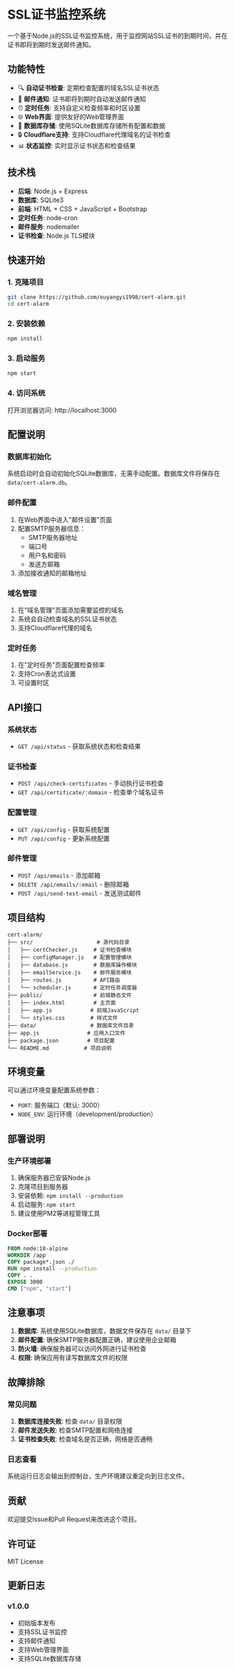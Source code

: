 # SSL证书监控系统

一个基于Node.js的SSL证书监控系统，用于监控网站SSL证书的到期时间，并在证书即将到期时发送邮件通知。

## 功能特性

- 🔍 **自动证书检查**: 定期检查配置的域名SSL证书状态
- 📧 **邮件通知**: 证书即将到期时自动发送邮件通知
- ⏰ **定时任务**: 支持自定义检查频率和时区设置
- 🌐 **Web界面**: 提供友好的Web管理界面
- 💾 **数据库存储**: 使用SQLite数据库存储所有配置和数据
- 🔒 **Cloudflare支持**: 支持Cloudflare代理域名的证书检查
- 📊 **状态监控**: 实时显示证书状态和检查结果

## 技术栈

- **后端**: Node.js + Express
- **数据库**: SQLite3
- **前端**: HTML + CSS + JavaScript + Bootstrap
- **定时任务**: node-cron
- **邮件服务**: nodemailer
- **证书检查**: Node.js TLS模块

## 快速开始

### 1. 克隆项目

```bash
git clone https://github.com/ouyangyi1998/cert-alarm.git
cd cert-alarm
```

### 2. 安装依赖

```bash
npm install
```

### 3. 启动服务

```bash
npm start
```

### 4. 访问系统

打开浏览器访问: http://localhost:3000

## 配置说明

### 数据库初始化

系统启动时会自动初始化SQLite数据库，无需手动配置。数据库文件将保存在 `data/cert-alarm.db`。

### 邮件配置

1. 在Web界面中进入"邮件设置"页面
2. 配置SMTP服务器信息：
   - SMTP服务器地址
   - 端口号
   - 用户名和密码
   - 发送方邮箱
3. 添加接收通知的邮箱地址

### 域名管理

1. 在"域名管理"页面添加需要监控的域名
2. 系统会自动检查域名的SSL证书状态
3. 支持Cloudflare代理的域名

### 定时任务

1. 在"定时任务"页面配置检查频率
2. 支持Cron表达式设置
3. 可设置时区

## API接口

### 系统状态
- `GET /api/status` - 获取系统状态和检查结果

### 证书检查
- `POST /api/check-certificates` - 手动执行证书检查
- `GET /api/certificate/:domain` - 检查单个域名证书

### 配置管理
- `GET /api/config` - 获取系统配置
- `PUT /api/config` - 更新系统配置

### 邮件管理
- `POST /api/emails` - 添加邮箱
- `DELETE /api/emails/:email` - 删除邮箱
- `POST /api/send-test-email` - 发送测试邮件

## 项目结构

```
cert-alarm/
├── src/                    # 源代码目录
│   ├── certChecker.js     # 证书检查模块
│   ├── configManager.js   # 配置管理模块
│   ├── database.js        # 数据库操作模块
│   ├── emailService.js    # 邮件服务模块
│   ├── routes.js          # API路由
│   └── scheduler.js       # 定时任务调度器
├── public/                # 前端静态文件
│   ├── index.html         # 主页面
│   ├── app.js            # 前端JavaScript
│   └── styles.css        # 样式文件
├── data/                 # 数据库文件目录
├── app.js               # 应用入口文件
├── package.json         # 项目配置
└── README.md           # 项目说明
```

## 环境变量

可以通过环境变量配置系统参数：

- `PORT`: 服务端口（默认: 3000）
- `NODE_ENV`: 运行环境（development/production）

## 部署说明

### 生产环境部署

1. 确保服务器已安装Node.js
2. 克隆项目到服务器
3. 安装依赖: `npm install --production`
4. 启动服务: `npm start`
5. 建议使用PM2等进程管理工具

### Docker部署

```dockerfile
FROM node:18-alpine
WORKDIR /app
COPY package*.json ./
RUN npm install --production
COPY . .
EXPOSE 3000
CMD ["npm", "start"]
```

## 注意事项

1. **数据库**: 系统使用SQLite数据库，数据文件保存在 `data/` 目录下
2. **邮件配置**: 确保SMTP服务器配置正确，建议使用企业邮箱
3. **防火墙**: 确保服务器可以访问外网进行证书检查
4. **权限**: 确保应用有读写数据库文件的权限

## 故障排除

### 常见问题

1. **数据库连接失败**: 检查 `data/` 目录权限
2. **邮件发送失败**: 检查SMTP配置和网络连接
3. **证书检查失败**: 检查域名是否正确，网络是否通畅

### 日志查看

系统运行日志会输出到控制台，生产环境建议重定向到日志文件。

## 贡献

欢迎提交Issue和Pull Request来改进这个项目。

## 许可证

MIT License

## 更新日志

### v1.0.0
- 初始版本发布
- 支持SSL证书监控
- 支持邮件通知
- 支持Web管理界面
- 支持SQLite数据库存储
